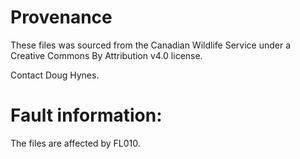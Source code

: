 # Provenance

These files was sourced from the Canadian Wildlife Service under a
Creative Commons By Attribution v4.0 license.

Contact Doug Hynes.

# Fault information:

The files are affected by FL010.